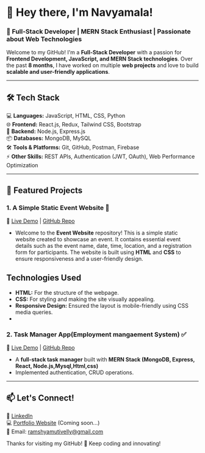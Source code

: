 
# 👋 Hey there, I'm Navyamala!  
### 🌟 Full-Stack Developer | MERN Stack Enthusiast | Passionate about Web Technologies  

Welcome to my GitHub! I'm a **Full-Stack Developer** with a passion for **Frontend Development, JavaScript, and MERN Stack technologies**. Over the past **8 months**, I have worked on multiple **web projects** and love to build **scalable and user-friendly applications**.  

---

## 🛠️ Tech Stack  
💻 **Languages:** JavaScript, HTML, CSS, Python  
🌐 **Frontend:** React.js, Redux, Tailwind CSS, Bootstrap  
🚀 **Backend:** Node.js, Express.js  
📦 **Databases:** MongoDB, MySQL  
🛠️ **Tools & Platforms:** Git, GitHub, Postman, Firebase  
⚡ **Other Skills:** REST APIs, Authentication (JWT, OAuth), Web Performance Optimization  

---

## 📌 Featured Projects  
### **1. A Simple Static Event  Website** 🛒  
🔗 [Live Demo](#) | [GitHub Repo](#)  
- Welcome to the **Event Website** repository! This is a simple static website created to showcase an event. It contains essential event details such as the event name, date, time, location, and a registration form for participants. The website is built using **HTML** and **CSS** to ensure responsiveness and a user-friendly design.
## Technologies Used
- **HTML:** For the structure of the webpage.
- **CSS:** For styling and making the site visually appealing.
- **Responsive Design:** Ensured the layout is mobile-friendly using CSS media queries.
- 

### **2. Task Manager App(Employment mangaement System)** ✅  
🔗 [Live Demo](#) | [GitHub Repo](#)  
- A **full-stack task manager** built with **MERN Stack (MongoDB, Express, React, Node.js,Mysql,Html,css)**  
- Implemented authentication, CRUD operations.  
---

## 📫 Let's Connect!  
💼 [LinkedIn](https://www.linkedin.com/in/navyamala-utivelly-172828287)  
💻 [Portfolio Website](#) (Coming soon...)  
📧 Email: ramshyamutivelly@gmail.com  

Thanks for visiting my GitHub! 🚀 Keep coding and innovating!  
